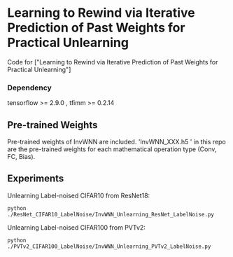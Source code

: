 
# Learning to Rewind via Iterative Prediction of Past Weights for Practical Unlearning

Code for ["Learning to Rewind via Iterative Prediction of Past Weights for Practical Unlearning"]


### Dependency


<!-- dependencies: -->
tensorflow >= 2.9.0 , 
tfimm >= 0.2.14 
<!-- | tensorflow | 2.3.0, 2.4.1 | <= 2.0 | -->


## Pre-trained Weights
Pre-trained weights of InvWNN are included.
'InvWNN_XXX.h5 ' in this repo are the pre-trained weights for each mathematical operation type (Conv, FC, Bias).


## Experiments

Unlearning Label-noised CIFAR10 from ResNet18:

```
python ./ResNet_CIFAR10_LabelNoise/InvWNN_Unlearning_ResNet_LabelNoise.py
```


Unlearning Label-noised CIFAR100 from PVTv2:

```
python ./PVTv2_CIFAR100_LabelNoise/InvWNN_Unlearning_PVTv2_LabelNoise.py
```
